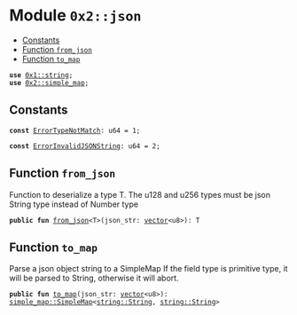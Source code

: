 
<a name="0x2_json"></a>

# Module `0x2::json`



-  [Constants](#@Constants_0)
-  [Function `from_json`](#0x2_json_from_json)
-  [Function `to_map`](#0x2_json_to_map)


<pre><code><b>use</b> <a href="">0x1::string</a>;
<b>use</b> <a href="simple_map.md#0x2_simple_map">0x2::simple_map</a>;
</code></pre>



<a name="@Constants_0"></a>

## Constants


<a name="0x2_json_ErrorTypeNotMatch"></a>



<pre><code><b>const</b> <a href="json.md#0x2_json_ErrorTypeNotMatch">ErrorTypeNotMatch</a>: u64 = 1;
</code></pre>



<a name="0x2_json_ErrorInvalidJSONString"></a>



<pre><code><b>const</b> <a href="json.md#0x2_json_ErrorInvalidJSONString">ErrorInvalidJSONString</a>: u64 = 2;
</code></pre>



<a name="0x2_json_from_json"></a>

## Function `from_json`

Function to deserialize a type T.
The u128 and u256 types must be json String type instead of Number type


<pre><code><b>public</b> <b>fun</b> <a href="json.md#0x2_json_from_json">from_json</a>&lt;T&gt;(json_str: <a href="">vector</a>&lt;u8&gt;): T
</code></pre>



<a name="0x2_json_to_map"></a>

## Function `to_map`

Parse a json object string to a SimpleMap
If the field type is primitive type, it will be parsed to String, otherwise it will abort.


<pre><code><b>public</b> <b>fun</b> <a href="json.md#0x2_json_to_map">to_map</a>(json_str: <a href="">vector</a>&lt;u8&gt;): <a href="simple_map.md#0x2_simple_map_SimpleMap">simple_map::SimpleMap</a>&lt;<a href="_String">string::String</a>, <a href="_String">string::String</a>&gt;
</code></pre>
